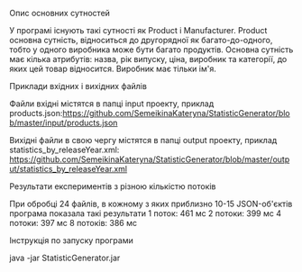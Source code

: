 Опис основних сутностей

У програмі існують такі сутності як Product і Manufacturer. Product основна сутність, відноситься до другорядної як багато-до-одного, тобто у одного виробника може бути багато продуктів.
Основна сутність має кілька атрибутів: назва, рік випуску, ціна, виробник та категорії, до яких цей товар відносится. Виробник має тільки ім'я.


Приклади вхідних і вихідних файлів

Файли вхідні містятся в папці input проекту, 
приклад products.json:https://github.com/SemeikinaKateryna/StatisticGenerator/blob/master/input/products.json

Вихідні файли в свою чергу містятся в папці output проекту, 
приклад statistics_by_releaseYear.xml: https://github.com/SemeikinaKateryna/StatisticGenerator/blob/master/output/statistics_by_releaseYear.xml


Результати експериментів з різною кількістю потоків

При обробці 24 файлів, в кожному з яких приблизно 10-15 JSON-об'єктів програма показала такі результати
1 поток:     461 мс
2 потоки:    399 мс
4 потоки:    397 мс
8 потоків:   386 мс


Інструкція по запуску програми

java -jar StatisticGenerator.jar <folderPath> <attributeName>
